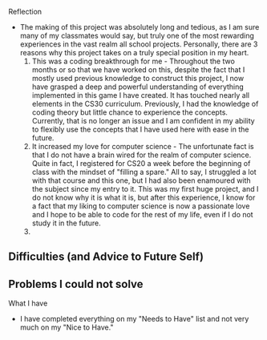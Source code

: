 Reflection
- The making of this project was absolutely long and tedious, as I am sure many of my classmates would say, but truly one of the most rewarding experiences in the vast realm all school projects. Personally, there are 3 reasons why this project takes on a truly special position in my heart. 
    1. This was a coding breakthrough for me - Throughout the two months or so that we have worked on this, despite the fact that I mostly used previous knowledge to construct this project, I now have grasped a deep and powerful understanding of everything implemented in this game I have created. It has touched nearly all elements in the CS30 curriculum. Previously, I had the knowledge of coding theory but little chance to experience the concepts. Currently, that is no longer an issue and I am confident in my ability to flexibly use the concepts that I have used here with ease in the future. 
    2. It increased my love for computer science - The unfortunate fact is that I do not have a brain wired for the realm of computer science. Quite in fact, I registered for CS20 a week before the beginning of class with the mindset of "filling a spare." All to say, I struggled a lot with that course and this one, but I had also been enamoured with the subject since my entry to it. This was my first huge project, and I do not know why it is what it is, but after this experience, I know for a fact that my liking to computer science is now a passionate love and I hope to be able to code for the rest of my life, even if I do not study it in the future. 
    3. 



Difficulties (and Advice to Future Self)
- 

Problems I could not solve
- 

What I have
- I have completed everything on my "Needs to Have" list and not very much on my "Nice to Have."